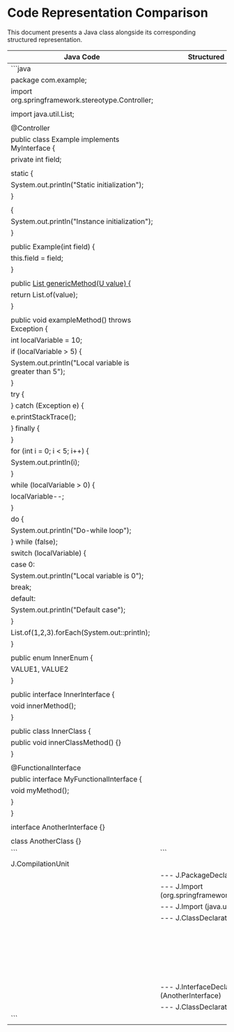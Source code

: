 # Code Representation Comparison

This document presents a Java class alongside its corresponding structured representation.

| Java Code | Structured Representation |
|-----------|---------------------------|
| ```java  |
| package com.example;  |
| import org.springframework.stereotype.Controller;  |
|  |
| import java.util.List;  |
|  |
| @Controller  |
| public class Example<T> implements MyInterface {  |
|     private int field;  |
|  |
|     static {  |
|         System.out.println("Static initialization");  |
|     }  |
|  |
|     {  |
|         System.out.println("Instance initialization");  |
|     }  |
|  |
|     public Example(int field) {  |
|         this.field = field;  |
|     }  |
|  |
|     public <U> List<U> genericMethod(U value) {  |
|         return List.of(value);  |
|     }  |
|  |
|     public void exampleMethod() throws Exception {  |
|         int localVariable = 10;  |
|         if (localVariable > 5) {  |
|             System.out.println("Local variable is greater than 5");  |
|         }  |
|         try {  |
|         } catch (Exception e) {  |
|             e.printStackTrace();  |
|         } finally {  |
|         }  |
|         for (int i = 0; i < 5; i++) {  |
|             System.out.println(i);  |
|         }  |
|         while (localVariable > 0) {  |
|             localVariable--;  |
|         }  |
|         do {  |
|             System.out.println("Do-while loop");  |
|         } while (false);  |
|         switch (localVariable) {  |
|             case 0:  |
|                 System.out.println("Local variable is 0");  |
|                 break;  |
|             default:  |
|                 System.out.println("Default case");  |
|         }  |
|         List.of(1,2,3).forEach(System.out::println);  |
|     }  |
|  |
|     public enum InnerEnum {  |
|         VALUE1, VALUE2  |
|     }  |
|  |
|     public interface InnerInterface {  |
|         void innerMethod();  |
|     }  |
|  |
|     public class InnerClass {  |
|         public void innerClassMethod() {}  |
|     }  |
|  |
|     @FunctionalInterface  |
|     public interface MyFunctionalInterface {  |
|         void myMethod();  |
|     }  |
| }  |
|  |
| interface AnotherInterface {}  |
|  |
| class AnotherClass {}  |
| ``` | ```  |
| J.CompilationUnit  |
|     |--- J.PackageDeclaration (com.example)  |
|     |--- J.Import (org.springframework.stereotype.Controller)  |
|     |--- J.Import (java.util.List)  |
|     |--- J.ClassDeclaration (Example)  |
|     |   |--- J.Modifiers (@Controller, public)  |
|     |   |--- J.Identifier (Example)  |
|     |   |--- J.TypeParameters (<T>)  |
|     |   |--- J.Implements (MyInterface)  |
|     |   |--- J.VariableDeclarations (private int field)  |
|     |   |--- J.Block (static initializer)  |
|     |   |--- J.Block (instance initializer)  |
|     |   |--- J.MethodDeclaration (constructor)  |
|     |   |--- J.MethodDeclaration (genericMethod)  |
|     |   |--- J.MethodDeclaration (exampleMethod)  |
|     |   |   |--- J.VariableDeclarations (int localVariable)  |
|     |   |   |--- J.If  |
|     |   |   |--- J.Try  |
|     |   |   |--- J.ForLoop  |
|     |   |   |--- J.WhileLoop  |
|     |   |   |--- J.DoWhileLoop  |
|     |   |   |--- J.Switch  |
|     |   |   |--- J.MethodInvocation (forEach)  |
|     |   |--- J.ClassDeclaration (InnerEnum)  |
|     |   |--- J.ClassDeclaration (InnerInterface)  |
|     |   |--- J.ClassDeclaration (InnerClass)  |
|     |   |--- J.ClassDeclaration (MyFunctionalInterface)  |
|     |--- J.InterfaceDeclaration (AnotherInterface)  |
|     |--- J.ClassDeclaration (AnotherClass)  |
| ``` |